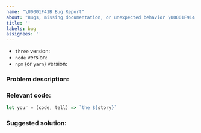 ```yaml
---
name: "\U0001F41B Bug Report"
about: "Bugs, missing documentation, or unexpected behavior \U0001F914."
title: ''
labels: bug
assignees: ''
---
```


<!--

* Please fill out this template with all the relevant information so we can
  understand what's going on and fix the issue. We appreciate bugs filed and PRs
  submitted!

* You can get the installed version of an NPM package by running `npm ls <insert package name>` in your terminal.

-->

- `three` version:
- `node` version:
- `npm` (or `yarn`) version:

### Problem description:

<!-- Please describe why the current behaviour is a problem -->

### Relevant code:
<!-- feel free to input the code in the space below -->

```ts
let your = (code, tell) => `the ${story}`
```

### Suggested solution:

<!--
It's ok if you don't have a suggested solution, but it really helps if you could
do a little digging to come up with some suggestion of how to improve things.
-->

